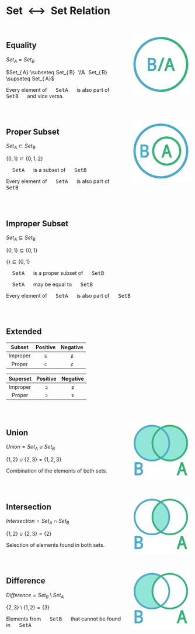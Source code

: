 # Set  ⟷  Set Relation

<br>

<img
    src = '../../Resources/Assets/Diagrams/Equality.png'
    align = right
    width = 160
/>

## Equality

$Set_{ A} = Set_{ B}$

$Set_{ A} \subseteq Set_{ B}  \\&  Set_{ B} \supseteq Set_{ A}$

Every element of  <kbd>  SetA  </kbd>  is also part of  <kbd>  SetB  </kbd>  and vice versa.

<br>
<br>

<img
    src = '../../Resources/Assets/Diagrams/Proper%20Subset.png'
    align = right
    width = 160
/>

## Proper Subset

$Set_{ A} \subset Set_{ B}$

$\lbrace 0 , 1 \rbrace \subset \lbrace 0 , 1 , 2 \rbrace$

<kbd>  SetA  </kbd>  is a subset of  <kbd>  SetB  </kbd>

Every element of  <kbd>  SetA  </kbd>  is also part of  <kbd>  SetB  </kbd>

<br>
<br>

## Improper Subset

$Set_{ A} \subseteq Set_{ B}$

$\lbrace 0 , 1 \rbrace \subseteq \lbrace 0 , 1 \rbrace$

$\lbrace \rbrace \subseteq \lbrace 0 , 1 \rbrace$

<kbd>  SetA  </kbd>  is a proper subset of  <kbd>  SetB  </kbd>

<kbd>  SetA  </kbd>  may be equal to  <kbd>  SetB  </kbd>

Every element of  <kbd>  SetA  </kbd>  is also part of  <kbd>  SetB  </kbd>

<br>
<br>

## Extended

| Subset | Positive | Negative |
|:------:|:--------:|:--------:|
| Improper | `⊆` | `⊈`
| Proper   | `⊂` | `⊄`

| Superset | Positive | Negative |
|:--------:|:--------:|:--------:|
| Improper | `⊇` | `⊉`
| Proper   | `⊃` | `⊅`

<br>
<br>

<img
    src = '../../Resources/Assets/Diagrams/Union.png'
    align = right
    width = 160
/>

## Union

$Union = Set_{ A} \cup Set_{ B}$

$\lbrace 1 , 2 \rbrace \cup \lbrace 2 , 3 \rbrace = \lbrace 1 , 2 , 3 \rbrace$

Combination of the elements of both sets.

<br>
<br>

<img
    src = '../../Resources/Assets/Diagrams/Intersection.png'
    align = right
    width = 160
/>

## Intersection

$Intersection = Set_{ A} \cap Set_{ B}$

$\lbrace 1 , 2 \rbrace \cup \lbrace 2 , 3 \rbrace = \lbrace 2 \rbrace$

Selection of elements found in both sets.

<br>
<br>

<img
    src = '../../Resources/Assets/Diagrams/Difference.png'
    align = right
    width = 160
/>

## Difference

$Difference = Set_{ B} \setminus Set_{ A}$

$\lbrace 2 , 3 \rbrace \setminus \lbrace 1 , 2 \rbrace = \lbrace 3 \rbrace$

Elements from  <kbd>  SetB  </kbd>  that cannot be found in  <kbd>  SetA  </kbd>

<br>
<br>

<br>
